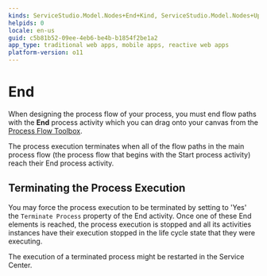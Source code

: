 ```yaml
---
kinds: ServiceStudio.Model.Nodes+End+Kind, ServiceStudio.Model.Nodes+UpdateScreen+Kind
helpids: 0
locale: en-us
guid: c5b81b52-09ee-4eb6-be4b-b1854f2be1a2
app_type: traditional web apps, mobile apps, reactive web apps
platform-version: o11
---
```


# End

When designing the process flow of your process, you must end flow paths with the **End** process activity which you can drag onto your canvas from the [Process Flow Toolbox](<../../../develop/processes/process-flow/process-flow-toolbox.md>).

<div class="info" markdown="1">

The process execution terminates when all of the flow paths in the main process flow (the process flow that begins with the Start process activity) reach their End process activity.

</div>

## Terminating the Process Execution

You may force the process execution to be terminated by setting to 'Yes' the `Terminate Process` property of the End activity. Once one of these End elements is reached, the process execution is stopped and all its activities instances have their execution stopped in the life cycle state that they were executing.

<div class="info" markdown="1">

The execution of a terminated process might be restarted in the Service Center.

</div>



